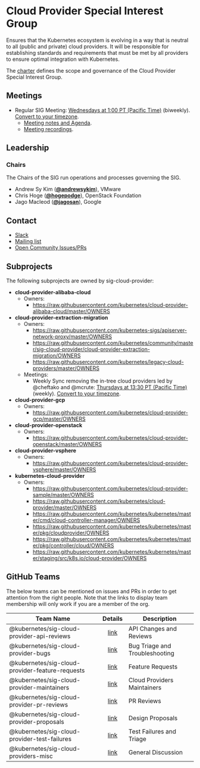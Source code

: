 <!---
This is an autogenerated file!

Please do not edit this file directly, but instead make changes to the
sigs.yaml file in the project root.

To understand how this file is generated, see https://git.k8s.io/community/generator/README.md
--->
# Cloud Provider Special Interest Group

Ensures that the Kubernetes ecosystem is evolving in a way that is neutral to all (public and private) cloud providers. It will be responsible for establishing standards and requirements that must be met by all providers to ensure optimal integration with Kubernetes.

The [charter](CHARTER.md) defines the scope and governance of the Cloud Provider Special Interest Group.

## Meetings
* Regular SIG Meeting: [Wednesdays at 1:00 PT (Pacific Time)](https://docs.google.com/document/d/1FQx0BPlkkl1Bn0c9ocVBxYIKojpmrS1CFP5h0DI68AE/edit) (biweekly). [Convert to your timezone](http://www.thetimezoneconverter.com/?t=1:00&tz=PT%20%28Pacific%20Time%29).
  * [Meeting notes and Agenda](https://docs.google.com/document/d/1OZE-ub-v6B8y-GuaWejL-vU_f9jsjBbrim4LtTfxssw/edit#heading=h.w7i4ksrweimp).
  * [Meeting recordings](https://www.youtube.com/playlist?list=PL69nYSiGNLP3dXLcYbRKCbpPCN-8CDFAB).

## Leadership

### Chairs
The Chairs of the SIG run operations and processes governing the SIG.

* Andrew Sy Kim (**[@andrewsykim](https://github.com/andrewsykim)**), VMware
* Chris Hoge (**[@hogepodge](https://github.com/hogepodge)**), OpenStack Foundation
* Jago Macleod (**[@jagosan](https://github.com/jagosan)**), Google

## Contact
* [Slack](https://kubernetes.slack.com/messages/sig-cloud-provider)
* [Mailing list](https://groups.google.com/forum/#!forum/kubernetes-sig-cloud-provider)
* [Open Community Issues/PRs](https://github.com/kubernetes/community/labels/sig%2Fcloud-provider)

## Subprojects

The following subprojects are owned by sig-cloud-provider:
- **cloud-provider-alibaba-cloud**
  - Owners:
    - https://raw.githubusercontent.com/kubernetes/cloud-provider-alibaba-cloud/master/OWNERS
- **cloud-provider-extraction-migration**
  - Owners:
    - https://raw.githubusercontent.com/kubernetes-sigs/apiserver-network-proxy/master/OWNERS
    - https://raw.githubusercontent.com/kubernetes/community/master/sig-cloud-provider/cloud-provider-extraction-migration/OWNERS
    - https://raw.githubusercontent.com/kubernetes/legacy-cloud-providers/master/OWNERS
  - Meetings:
    - Weekly Sync removing the in-tree cloud providers led by @cheftako and @mcrute: [Thursdays at 13:30 PT (Pacific Time)](https://docs.google.com/document/d/1KLsGGzNXQbsPeELCeF_q-f0h0CEGSe20xiwvcR2NlYM/edit) (weekly). [Convert to your timezone](http://www.thetimezoneconverter.com/?t=13:30&tz=PT%20%28Pacific%20Time%29).
- **cloud-provider-gcp**
  - Owners:
    - https://raw.githubusercontent.com/kubernetes/cloud-provider-gcp/master/OWNERS
- **cloud-provider-openstack**
  - Owners:
    - https://raw.githubusercontent.com/kubernetes/cloud-provider-openstack/master/OWNERS
- **cloud-provider-vsphere**
  - Owners:
    - https://raw.githubusercontent.com/kubernetes/cloud-provider-vsphere/master/OWNERS
- **kubernetes-cloud-provider**
  - Owners:
    - https://raw.githubusercontent.com/kubernetes/cloud-provider-sample/master/OWNERS
    - https://raw.githubusercontent.com/kubernetes/cloud-provider/master/OWNERS
    - https://raw.githubusercontent.com/kubernetes/kubernetes/master/cmd/cloud-controller-manager/OWNERS
    - https://raw.githubusercontent.com/kubernetes/kubernetes/master/pkg/cloudprovider/OWNERS
    - https://raw.githubusercontent.com/kubernetes/kubernetes/master/pkg/controller/cloud/OWNERS
    - https://raw.githubusercontent.com/kubernetes/kubernetes/master/staging/src/k8s.io/cloud-provider/OWNERS

## GitHub Teams

The below teams can be mentioned on issues and PRs in order to get attention from the right people.
Note that the links to display team membership will only work if you are a member of the org.

| Team Name | Details | Description |
| --------- |:-------:| ----------- |
| @kubernetes/sig-cloud-provider-api-reviews | [link](https://github.com/orgs/kubernetes/teams/sig-cloud-provider-api-reviews) | API Changes and Reviews |
| @kubernetes/sig-cloud-provider-bugs | [link](https://github.com/orgs/kubernetes/teams/sig-cloud-provider-bugs) | Bug Triage and Troubleshooting |
| @kubernetes/sig-cloud-provider-feature-requests | [link](https://github.com/orgs/kubernetes/teams/sig-cloud-provider-feature-requests) | Feature Requests |
| @kubernetes/sig-cloud-provider-maintainers | [link](https://github.com/orgs/kubernetes/teams/sig-cloud-provider-maintainers) | Cloud Providers Maintainers |
| @kubernetes/sig-cloud-provider-pr-reviews | [link](https://github.com/orgs/kubernetes/teams/sig-cloud-provider-pr-reviews) | PR Reviews |
| @kubernetes/sig-cloud-provider-proposals | [link](https://github.com/orgs/kubernetes/teams/sig-cloud-provider-proposals) | Design Proposals |
| @kubernetes/sig-cloud-provider-test-failures | [link](https://github.com/orgs/kubernetes/teams/sig-cloud-provider-test-failures) | Test Failures and Triage |
| @kubernetes/sig-cloud-providers-misc | [link](https://github.com/orgs/kubernetes/teams/sig-cloud-providers-misc) | General Discussion |

<!-- BEGIN CUSTOM CONTENT -->

<!-- END CUSTOM CONTENT -->
